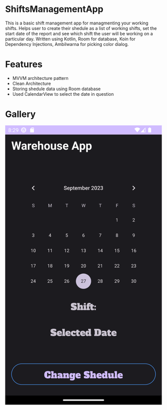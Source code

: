 # ShiftsManagementApp

This is a basic shift management app for managmenting your working shifts.
Helps user to create their shedule as a list of working shifts, set the start date of the report and see which shift the user will be working on a particular day.
Written using Kotlin, Room for database, Koin for Dependency Injections, Ambilwarna for picking color dialog.

# Features
- MVVM architecture pattern
- Clean Architecture
- Storing shedule data using Room database
- Used CalendarView to select the date in question

# Gallery

![Main Screen](screenshots/Screenshot_20230927_232907.png)
  

